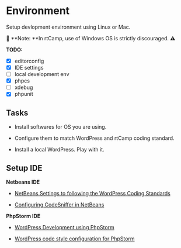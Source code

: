 # Environment

Setup devlopment environment using Linux or Mac.

🚫 **Note: **In rtCamp, use of Windows OS is strictly discouraged. ⚠️

**TODO:**

* [x] editorconfig
* [x] IDE settings
* [ ] local development env
* [x] phpcs
* [ ] xdebug
* [x] phpunit

## Tasks

* Install softwares for OS you are using.

* Configure them to match WordPress and rtCamp coding standard.

* Install a local WordPress. Play with it.

## Setup IDE

**Netbeans IDE**

* [NetBeans Settings to following the WordPress Coding Standards](https://github.com/zogot/NetBeans-WordPress-Coding-Standards)

* [Configuring CodeSniffer in NetBeans](https://easyengine.io/tutorials/standards/php/code-sniffer/#codesniffer-and-netbeans)

**PhpStorm IDE**

* [WordPress Development using PhpStorm](https://confluence.jetbrains.com/display/PhpStorm/WordPress+Development+using+PhpStorm)

* [WordPress code style configuration for PhpStorm](https://github.com/Automattic/PhpStorm-Resources)

